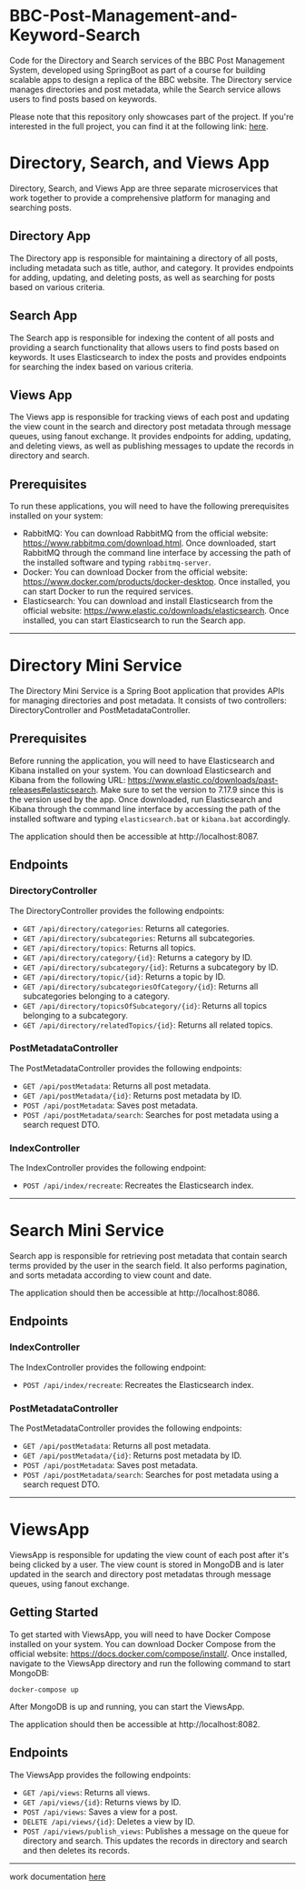 # BBC-Post-Management-and-Keyword-Search
Code for the Directory and Search services of the BBC Post Management System, developed using SpringBoot as part of a course for building scalable apps to design a replica of the BBC website. The Directory service manages directories and post metadata, while the Search service allows users to find posts based on keywords.

Please note that this repository only showcases part of the project. If you're interested in the full project, you can find it at the following link: [here](https://github.com/HabibaGamil/BBC).

# Directory, Search, and Views App

Directory, Search, and Views App are three separate microservices that work together to provide a comprehensive platform for managing and searching posts. 

## Directory App

The Directory app is responsible for maintaining a directory of all posts, including metadata such as title, author, and category. It provides endpoints for adding, updating, and deleting posts, as well as searching for posts based on various criteria.

## Search App

The Search app is responsible for indexing the content of all posts and providing a search functionality that allows users to find posts based on keywords. It uses Elasticsearch to index the posts and provides endpoints for searching the index based on various criteria.

## Views App

The Views app is responsible for tracking views of each post and updating the view count in the search and directory post metadata through message queues, using fanout exchange. It provides endpoints for adding, updating, and deleting views, as well as publishing messages to update the records in directory and search.

## Prerequisites

To run these applications, you will need to have the following prerequisites installed on your system:

- RabbitMQ: You can download RabbitMQ from the official website: https://www.rabbitmq.com/download.html. Once downloaded, start RabbitMQ through the command line interface by accessing the path of the installed software and typing `rabbitmq-server`.
- Docker: You can download Docker from the official website: https://www.docker.com/products/docker-desktop. Once installed, you can start Docker to run the required services.
- Elasticsearch: You can download and install Elasticsearch from the official website: https://www.elastic.co/downloads/elasticsearch. Once installed, you can start Elasticsearch to run the Search app.

***

# Directory Mini Service

The Directory Mini Service is a Spring Boot application that provides APIs for managing directories and post metadata. It consists of two controllers: DirectoryController and PostMetadataController.

## Prerequisites

Before running the application, you will need to have Elasticsearch and Kibana installed on your system. You can download Elasticsearch and Kibana from the following URL: https://www.elastic.co/downloads/past-releases#elasticsearch. Make sure to set the version to 7.17.9 since this is the version used by the app. Once downloaded, run Elasticsearch and Kibana through the command line interface by accessing the path of the installed software and typing `elasticsearch.bat` or `kibana.bat` accordingly.

The application should then be accessible at http://localhost:8087.

## Endpoints


### DirectoryController

The DirectoryController provides the following endpoints:

* `GET /api/directory/categories`: Returns all categories.
* `GET /api/directory/subcategories`: Returns all subcategories.
* `GET /api/directory/topics`: Returns all topics.
* `GET /api/directory/category/{id}`: Returns a category by ID.
* `GET /api/directory/subcategory/{id}`: Returns a subcategory by ID.
* `GET /api/directory/topic/{id}`: Returns a topic by ID.
* `GET /api/directory/subcategoriesOfCategory/{id}`: Returns all subcategories belonging to a category.
* `GET /api/directory/topicsOfSubcategory/{id}`: Returns all topics belonging to a subcategory.
* `GET /api/directory/relatedTopics/{id}`: Returns all related topics.

### PostMetadataController

The PostMetadataController provides the following endpoints:

* `GET /api/postMetadata`: Returns all post metadata.
* `GET /api/postMetadata/{id}`: Returns post metadata by ID.
* `POST /api/postMetadata`: Saves post metadata.
* `POST /api/postMetadata/search`: Searches for post metadata using a search request DTO.

### IndexController

The IndexController provides the following endpoint:

* `POST /api/index/recreate`: Recreates the Elasticsearch index.

***

# Search Mini Service

Search app is responsible for retrieving post metadata that contain search terms provided by the user in the search field. It also performs pagination, and sorts metadata according to view count and date.

The application should then be accessible at http://localhost:8086.

## Endpoints

### IndexController

The IndexController provides the following endpoint:

* `POST /api/index/recreate`: Recreates the Elasticsearch index.

### PostMetadataController

The PostMetadataController provides the following endpoints:

* `GET /api/postMetadata`: Returns all post metadata.
* `GET /api/postMetadata/{id}`: Returns post metadata by ID.
* `POST /api/postMetadata`: Saves post metadata.
* `POST /api/postMetadata/search`: Searches for post metadata using a search request DTO.

***

# ViewsApp

ViewsApp is responsible for updating the view count of each post after it's being clicked by a user. The view count is stored in MongoDB and is later updated in the search and directory post metadatas through message queues, using fanout exchange.

## Getting Started

To get started with ViewsApp, you will need to have Docker Compose installed on your system. You can download Docker Compose from the official website: https://docs.docker.com/compose/install/. Once installed, navigate to the ViewsApp directory and run the following command to start MongoDB:

```
docker-compose up
```

After MongoDB is up and running, you can start the ViewsApp.

The application should then be accessible at http://localhost:8082.

## Endpoints

The ViewsApp provides the following endpoints:

* `GET /api/views`: Returns all views.
* `GET /api/views/{id}`: Returns views by ID.
* `POST /api/views`: Saves a view for a post.
* `DELETE /api/views/{id}`: Deletes a view by ID.
* `POST /api/views/publish_views`: Publishes a message on the queue for directory and search. This updates the records in directory and search and then deletes its records.
 
***

work documentation [here](https://docs.google.com/document/d/1Jv8HhPOCEqj_thccbLFl6S44yQH1g84pkvIfNckCTqI/edit?usp=sharing)
